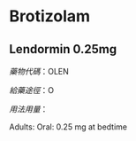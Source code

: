 # Brotizolam

## Lendormin 0.25mg

*藥物代碼*：OLEN

*給藥途徑*：O

*用法用量*：

Adults: Oral: 0.25 mg at bedtime

